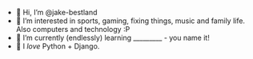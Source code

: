 
- 👋 Hi, I’m @jake-bestland
- 👀 I’m interested in sports, gaming, fixing things, music and family life.  Also computers and technology :P 
- 🌱 I’m currently (endlessly) learning _________ - you name it!
- 💞️ I _love_ Python + Django.
<!---
- 📫 You can reach out to me here on 
--->


<!---
uuufo/uuufo is a ✨ special ✨ repository because its `README.md` (this file) appears on your GitHub profile.
You can click the Preview link to take a look at your changes.
--->
<!--
**jake-bestland/jake-bestland** is a ✨ _special_ ✨ repository because its `README.md` (this file) appears on your GitHub profile.

Here are some ideas to get you started:

- 🔭 I’m currently working on ...
- 🌱 I’m currently learning ...
- 👯 I’m looking to collaborate on ...
- 🤔 I’m looking for help with ...
- 💬 Ask me about ...
- 📫 How to reach me: ...
- 😄 Pronouns: ...
- ⚡ Fun fact: ...
-->
